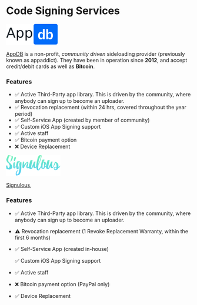 # Code Signing Services

![\(&#x20AC;19.99/y with occasional discounts\)](../.gitbook/assets/appdb_logo-svg_56px.png)

[AppDB](https://appdb.to/) is a non-profit, _community driven_ sideloading provider \(previously known as appaddict\). They have been in operation since **2012**, and accept credit/debit cards as well as **Bitcoin**.

### **Features**

* ✅ Active Third-Party app library. This is driven by the community, where anybody can sign up to become an uploader. 
* ✅ Revocation replacement \(within 24 hrs, covered throughout the year period\)
* ✅ Self-Service App \(created by member of community\)
* ✅ Custom iOS App Signing support
* ✅ Active staff
* ✅ Bitcoin payment option
* ❌ Device Replacement 



![\($19.99/y\)](../.gitbook/assets/signulous_logo_56px.png)

[Signulous](https://www.signulous.com/), 

### **Features**

* ✅ Active Third-Party app library. This is driven by the community, where anybody can sign up to become an uploader. 
* ⚠ Revocation replacement \(1 Revoke Replacement Warranty, within the first 6 months\)
* ✅ Self-Service App \(created in-house\)

  ✅ Custom iOS App Signing support

* ✅ Active staff
* ❌ Bitcoin payment option \(PayPal only\)
* ✅ Device Replacement 

